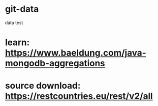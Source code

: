 # git-data
data test 


# learn: https://www.baeldung.com/java-mongodb-aggregations
# source download: https://restcountries.eu/rest/v2/all
